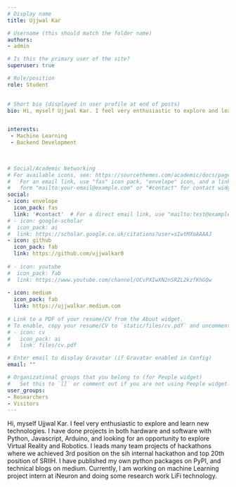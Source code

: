```yaml
---
# Display name
title: Ujjwal Kar

# Username (this should match the folder name)
authors:
- admin

# Is this the primary user of the site?
superuser: true

# Role/position
role: Student

  
# Short bio (displayed in user profile at end of posts)
bio: Hi, myself Ujjwal Kar. I feel very enthusiastic to explore and learn new technologies. I have done projects in both hardware and software with Python, Javascript, Arduino, and looking for an opportunity to explore Virtual Reality and Robotics. I leads many team projects of hackathons where we achieved 3rd position on the sih internal hackathon and top 20th position of SRIIH. I have published my own python packages on PyPI, and technical blogs on medium. Currently, I am working on machine Learning project intern at iNeuron and doing some research work LiFi technology.


interests:
 - Machine Learning
 - Backend Development
 
  

# Social/Academic Networking
# For available icons, see: https://sourcethemes.com/academic/docs/page-builder/#icons
#   For an email link, use "fas" icon pack, "envelope" icon, and a link in the
#   form "mailto:your-email@example.com" or "#contact" for contact widget.
social:
- icon: envelope
  icon_pack: fas
  link: '#contact'  # For a direct email link, use "mailto:test@example.org".
# - icon: google-scholar
#  icon_pack: ai
#  link: https://scholar.google.co.uk/citations?user=sIwtMXoAAAAJ
- icon: github
  icon_pack: fab
  link: https://github.com/ujjwalkar0
  
# - icon: youtube
#  icon_pack: fab
#  link: https://www.youtube.com/channel/UCvPXIwXN2nSRZL2kzfKhGQw
  
- icon: medium
  icon_pack: fab
  link: https://ujjwalkar.medium.com
  
# Link to a PDF of your resume/CV from the About widget.
# To enable, copy your resume/CV to `static/files/cv.pdf` and uncomment the lines below.
# - icon: cv
#   icon_pack: ai
#   link: files/cv.pdf

# Enter email to display Gravatar (if Gravatar enabled in Config)
email: ""

# Organizational groups that you belong to (for People widget)
#   Set this to `[]` or comment out if you are not using People widget.
user_groups:
- Researchers
- Visitors
---
```



Hi, myself Ujjwal Kar. I feel very enthusiastic to explore and learn new technologies. I have done projects in both hardware and software with Python, Javascript, Arduino, and looking for an opportunity to explore Virtual Reality and Robotics. I leads many team projects of hackathons where we achieved 3rd position on the sih internal hackathon and top 20th position of SRIIH. I have published my own python packages on PyPI, and technical blogs on medium. Currently, I am working on machine Learning project intern at iNeuron and doing some research work LiFi technology.
